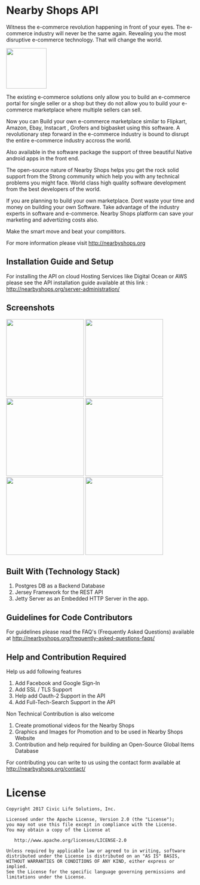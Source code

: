 

Nearby Shops API
==================

Witness the e-commerce revolution happening in front of your eyes. The e-commerce industry will never be the same again. Revealing you the most disruptive e-commerce technology. That will change the world.  

<img src="https://i1.wp.com/nearbyshops.org/wp-content/uploads/2017/02/backdrop_play_store.png" width="108">


The existing e-commerce solutions only allow you to build an e-commerce portal for single seller or a shop but they do not allow you to build your e-commerce marketplace where multiple sellers can sell. 

Now you can Build your own e-commerce marketplace similar to Flipkart, Amazon, Ebay, Instacart , Grofers and bigbasket using this software. A revolutionary step forward in the e-commerce industry is bound to disrupt the entire e-commerce industry accross the world. 

Also available in the software package the support of three beautiful Native android apps in the front end. 

The open-source nature of Nearby Shops helps you get the rock solid support from the Strong community which help you with any technical problems you might face. World class high quality software development from the best developers of the world. 

If you are planning to build your own marketplace. Dont waste your time and money on building your own Software. Take advantage of the industry experts in software and e-commerce. Nearby Shops platform can save your marketing and advertizing costs also. 

Make the smart move and beat your compititors. 


For more information please visit http://nearbyshops.org


Installation Guide and Setup
------------------------------

For installing the API on cloud Hosting Services like Digital Ocean or AWS please see the API installation guide available at this link : http://nearbyshops.org/server-administration/


Screenshots
-----------


<img src="https://i2.wp.com/nearbyshops.org/wp-content/uploads/2017/02/Screenshot_20170210-214201.png" width="208">  <img src="https://github.com/SumeetMoray/Nearby-Shops-Global-items-Database-app/blob/master/screenshots/gidb-item-categories-browse.png" width="208">  <img src="https://github.com/SumeetMoray/Nearby-Shops-Global-items-Database-app/blob/master/screenshots/gidb-items-browse.png" width="208">  <img src="https://github.com/SumeetMoray/Nearby-Shops-Global-items-Database-app/blob/master/screenshots/gidb-items-by-category.png" width="208">  <img src="https://i2.wp.com/nearbyshops.org/wp-content/uploads/2017/02/Screenshot_20170210-214209.png" width="208">  <img src="https://i2.wp.com/nearbyshops.org/wp-content/uploads/2017/02/Screenshot_20170224-075254.png" width="208">




Built With (Technology Stack)
-------------------------------

1. Postgres DB as a Backend Database
2. Jersey Framework for the REST API
3. Jetty Server as an Embedded HTTP Server in the app. 



Guidelines for Code Contributors
--------------------------------

For guidelines please read the FAQ's (Frequently Asked Questions) available at 
http://nearbyshops.org/frequently-asked-questions-faqs/


Help and Contribution Required
------------------------------

Help us add following features

1. Add Facebook and Google Sign-In 
2. Add SSL / TLS Support 
3. Help add Oauth-2 Support in the API
4. Add Full-Tech-Search Support in the API

Non Technical Contribution is also welcome 

1. Create promotional videos for the Nearby Shops
2. Graphics and Images for Promotion and to be used in Nearby Shops Website
3. Contribution and help required for building an Open-Source Global Items Database

For contributing you can write to us using the contact form available at http://nearbyshops.org/contact/


License
=======

    Copyright 2017 Civic Life Solutions, Inc.

    Licensed under the Apache License, Version 2.0 (the "License");
    you may not use this file except in compliance with the License.
    You may obtain a copy of the License at

       http://www.apache.org/licenses/LICENSE-2.0

    Unless required by applicable law or agreed to in writing, software
    distributed under the License is distributed on an "AS IS" BASIS,
    WITHOUT WARRANTIES OR CONDITIONS OF ANY KIND, either express or implied.
    See the License for the specific language governing permissions and
    limitations under the License.


 [1]: http://nearbyshops.org
 [snap]: https://oss.sonatype.org/content/repositories/snapshots/
